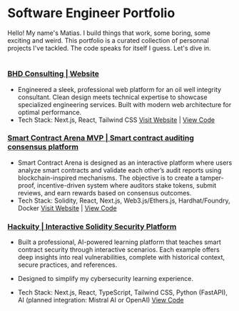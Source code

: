 # Software Engineer Portfolio
Hello! My name's Matias. I build things that work, some boring, some exciting and weird. This portfolio is a curated collection of personnal projects I've tackled.
The code speaks for itself I guess. Let's dive in.
#
### [BHD Consulting | Website](https://github.com/l3miage-freundgm/DHBConsulting-website)
- Engineered a sleek, professional web platform for an oil well integrity consultant. Clean design meets technical expertise to showcase specialized engineering services. Built with modern web architecture for optimal performance.
- Tech Stack: Next.js, React, Tailwind CSS
[Visit Website](https://bhd-consulting-website.vercel.app/) | [View Code](https://github.com/l3miage-freundgm/DHBConsulting-website)
### [Smart Contract Arena MVP | Smart contract auditing consensus platform]()
- Smart Contract Arena is designed as an interactive platform where users analyze smart contracts and validate each other’s audit reports using blockchain-inspired mechanisms. The objective is to create a tamper-proof, incentive-driven system where auditors stake tokens, submit reviews, and earn rewards based on consensus outcomes.
- Tech Stack: Solidity, React, Next.js, Web3.js/Ethers.js, Hardhat/Foundry, Docker
[Visit Website]() | [View Code]()

### [Hackuity | Interactive Solidity Security Platform]() 
- Built a professional, AI-powered learning platform that teaches smart contract security through interactive scenarios. Each example offers deep insights into real vulnerabilities, complete with historical context, secure practices, and references.
- Designed to simplify my cybersecurity learning experience.

- Tech Stack: Next.js, React, TypeScript, Tailwind CSS, Python (FastAPI), AI (planned integration: Mistral AI or OpenAI)
[View Code](https://github.com/l3miage-freundgm/hackuity)
